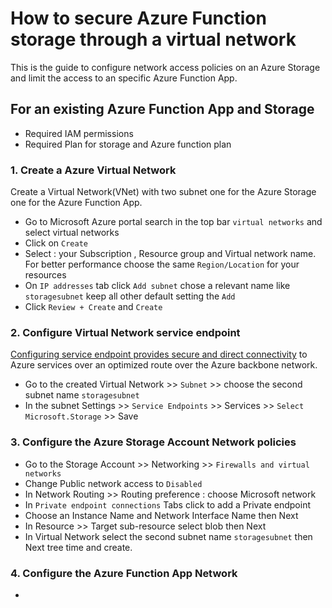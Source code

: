 # How to secure Azure Function storage through a virtual network

This is the guide to configure network access policies on an Azure Storage and limit the access to an specific Azure Function App.

## For an existing Azure Function App and Storage

- Required IAM permissions
- Required Plan for storage and Azure function plan

### 1. Create a Azure Virtual Network

Create a Virtual Network(VNet) with two subnet one for the Azure Storage one for the Azure Function App.

- Go to Microsoft Azure portal search in the top bar `virtual networks` and select virtual networks
- Click on `Create`
- Select : your Subscription , Resource group and Virtual network name. For better performance choose the same `Region/Location` for your resources
- On `IP addresses` tab click `Add subnet` chose a relevant name like `storagesubnet` keep all other default setting the `Add`
- Click `Review + Create` and `Create`

### 2. Configure Virtual Network service endpoint

[Configuring service endpoint provides secure and direct connectivity](https://learn.microsoft.com/en-us/azure/virtual-network/virtual-network-service-endpoints-overview) to Azure services over an optimized route over the Azure backbone network.

- Go to the created Virtual Network >> `Subnet` >> choose the second subnet name `storagesubnet`
- In   the subnet Settings >> `Service Endpoints` >> Services >> `Select Microsoft.Storage` >> Save

### 3. Configure the Azure Storage Account Network policies

- Go to the Storage Account >> Networking >> `Firewalls and virtual networks`
- Change Public network access to `Disabled`
- In Network Routing >> Routing preference : choose Microsoft network
- In `Private endpoint connections` Tabs click to add a Private endpoint
- Choose an Instance Name and Network Interface Name then Next
- In Resource >> Target sub-resource select blob then Next
- In Virtual Network select the second subnet name `storagesubnet` then Next tree time and create.

### 4. Configure the Azure Function App Network

- 